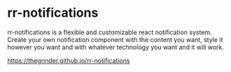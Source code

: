 # rr-notifications

rr-notifications is a flexible and customizable react notification system. Create your own notification component with the content you want, style it however you want and with whatever technology you want and it will work.

https://thegrinder.github.io/rr-notifications
